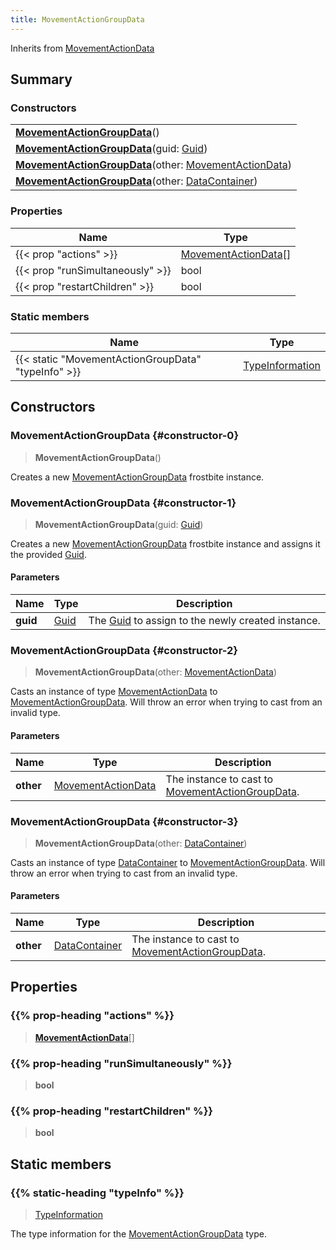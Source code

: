 ```yaml
---
title: MovementActionGroupData
---
```


Inherits from 
[MovementActionData](/vext/ref/fb/movementactiondata)

## Summary
### Constructors
| |
| ----------- |
| **[MovementActionGroupData](#constructor-0)**() |
| **[MovementActionGroupData](#constructor-1)**(guid: [Guid](/vext/ref/shared/class/guid)) |
| **[MovementActionGroupData](#constructor-2)**(other: [MovementActionData](/vext/ref/fb/movementactiondata)) |
| **[MovementActionGroupData](#constructor-3)**(other: [DataContainer](/vext/ref/shared/class/datacontainer)) |

### Properties
| Name | Type |
| ---- | ---- |
| {{< prop "actions" >}} | [MovementActionData](/vext/ref/fb/movementactiondata)[] |
| {{< prop "runSimultaneously" >}} | bool |
| {{< prop "restartChildren" >}} | bool |

### Static members
| Name | Type |
| ---- | ---- |
| {{< static "MovementActionGroupData" "typeInfo" >}} | [TypeInformation](/vext/ref/shared/class/typeinformation) |

## Constructors
### MovementActionGroupData {#constructor-0}
> **MovementActionGroupData**()

Creates a new [MovementActionGroupData](/vext/ref/fb/movementactiongroupdata) frostbite instance.

### MovementActionGroupData {#constructor-1}
> **MovementActionGroupData**(guid: [Guid](/vext/ref/shared/class/guid))

Creates a new [MovementActionGroupData](/vext/ref/fb/movementactiongroupdata) frostbite instance and assigns it the provided [Guid](/vext/ref/shared/class/guid).

#### Parameters
| Name | Type | Description |
| ---- | ---- | ----------- |
| **guid** | [Guid](/vext/ref/shared/class/guid) | The [Guid](/vext/ref/shared/class/guid) to assign to the newly created instance. |

### MovementActionGroupData {#constructor-2}
> **MovementActionGroupData**(other: [MovementActionData](/vext/ref/fb/movementactiondata))

Casts an instance of type [MovementActionData](/vext/ref/fb/movementactiondata) to [MovementActionGroupData](/vext/ref/fb/movementactiongroupdata). Will throw an error when trying to cast from an invalid type.

#### Parameters
| Name | Type | Description |
| ---- | ---- | ----------- |
| **other** | [MovementActionData](/vext/ref/fb/movementactiondata) | The instance to cast to [MovementActionGroupData](/vext/ref/fb/movementactiongroupdata). |

### MovementActionGroupData {#constructor-3}
> **MovementActionGroupData**(other: [DataContainer](/vext/ref/shared/class/datacontainer))

Casts an instance of type [DataContainer](/vext/ref/shared/class/datacontainer) to [MovementActionGroupData](/vext/ref/fb/movementactiongroupdata). Will throw an error when trying to cast from an invalid type.

#### Parameters
| Name | Type | Description |
| ---- | ---- | ----------- |
| **other** | [DataContainer](/vext/ref/shared/class/datacontainer) | The instance to cast to [MovementActionGroupData](/vext/ref/fb/movementactiongroupdata). |

## Properties
### {{% prop-heading "actions" %}}
> **[MovementActionData](/vext/ref/fb/movementactiondata)**[]

### {{% prop-heading "runSimultaneously" %}}
> **bool**

### {{% prop-heading "restartChildren" %}}
> **bool**

## Static members
### {{% static-heading "typeInfo" %}}
> [TypeInformation](/vext/ref/shared/class/typeinformation)

The type information for the [MovementActionGroupData](/vext/ref/fb/movementactiongroupdata) type.

